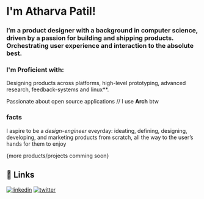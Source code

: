 # I'm Atharva Patil!
### I’m a product designer with a background in computer science, driven by a passion for building and shipping products. Orchestrating user experience and interaction to the absolute best.

### I'm Proficient with: 
Designing products across platforms, high-level prototyping, advanced research, feedback-systems and linux**.



Passionate about open source applications // I use **Arch** btw

### facts 

I aspire to be a _design-engineer_ eveyrday: ideating, defining, designing, developing, and marketing products from scratch, all the way to the user’s hands for them to enjoy

{more products/projects comming soon}



## 🔗 Links
[![linkedin](https://img.shields.io/badge/linkedin-0A66C2?style=for-the-badge&logo=linkedin&logoColor=white)](https://www.linkedin.com/in/atharv-una-866b5b322/)
[![twitter](https://img.shields.io/badge/twitter-1DA1F2?style=for-the-badge&logo=twitter&logoColor=white)](https://twitter.com/Inc1ner8r)
